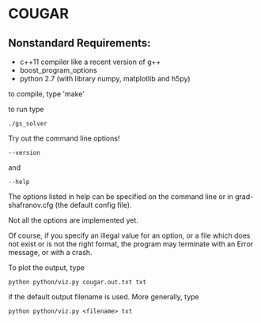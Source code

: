 COUGAR
======

Nonstandard Requirements:
-------------------------
* c++11 compiler like a recent version of g++
* boost_program_options
* python 2.7 (with library numpy, matplotlib and h5py)

to compile, type 'make'

to run type

    ./gs_solver

Try out the command line options!

    --version
and

    --help
    
The options listed in help can be specified on the command line or in grad-shafranov.cfg (the default config file).

Not all the options are implemented yet.

Of course, if you specify an illegal value for an option, or a file which does not exist or is not the right format, the program may terminate with an Error message, or with a crash.

To plot the output, type

    python python/viz.py cougar.out.txt txt
    
if the default output filename is used.  More generally, type

    python python/viz.py <filename> txt
